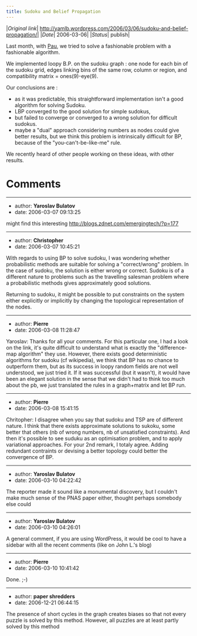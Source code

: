 ```yaml
---
title: Sudoku and Belief Propagation
---
```


|*Original link*| http://yamlb.wordpress.com/2006/03/06/sudoku-and-belief-propagation/|
|*Date*| 2006-03-06|
|*Status*| publish|

Last month, with <a href="http://www.inrialpes.fr/movi/people/gargallo/">Pau</a>, we tried to solve a fashionable problem with a fashionable algorithm.

We implemented loopy B.P. on the sudoku graph : one node for each bin of 
the sudoku grid, edges linking bins of the same row, column or region, 
and compatibility matrix = ones(9)-eye(9).

Our conclusions are :
<ul>
        <li>as it was predictable, this straightforward implementation isn't a 
good algorithm for solving Sudoku.</li>
	<li>LBP converged to the good solution for simple sudokus,</li>
	<li>but failed to converge or converged to a wrong solution for difficult 
sudokus.</li>
        <li>maybe a "dual" approach considering numbers as nodes could give better 
results, but we think this problem is intrinsically difficult for BP, because 
of the "you-can't-be-like-me" rule.</li>
</ul>

We recently heard of other people working on these ideas, with other results.


# Comments


---
- author: **Yaroslav Bulatov**
- date: 2006-03-07 09:13:25

might find this interesting http://blogs.zdnet.com/emergingtech/?p=177

---
- author: **Christopher**
- date: 2006-03-07 10:45:21

With regards to using BP to solve sudoku, I was wondering whether probabilistic methods are suitable for solving a "correct/wrong" problem. In the case of sudoku, the solution is either wrong or correct. Sudoku is of a different nature to problems such as the travelling salesman problem where a probabilistic methods gives approximately good solutions.

Returning to sudoku, it might be possible to put constraints on the system either explicitly or implicitly by changing the topological representation of the nodes.

---
- author: **Pierre**
- date: 2006-03-08 11:28:47

Yaroslav: Thanks for all your comments. For this particular one, I had a look on the link, it's quite difficult to understand what is exactly the "difference-map algorithm" they use. However, there exists good deterministic algorithms for sudoku (cf wikipedia), we think that BP has no chance to outperform them, but as its success in loopy random fields are not well understood, we just tried it. If it was successful (but it wasn't), it would have been an elegant solution in the sense that we didn't had to think too much about the pb, we just translated the rules in a graph+matrix and let BP run.

---
- author: **Pierre**
- date: 2006-03-08 15:41:15

Chritopher: I disagree when you say that sudoku and TSP are of different nature. I think that there exists approximate solutions to sukoku, some better that others (nb of wrong numbers, nb of unsatisfied constraints). And then it's possible to see suduku as an optimisation problem, and to apply variational approaches.
For your 2nd remark, I totaly agree. Adding redundant contraints or devising a better topology could better the convergence of BP.

---
- author: **Yaroslav Bulatov**
- date: 2006-03-10 04:22:42

The reporter made it sound like a monumental discovery, but I couldn't make much sense of the PNAS paper either, thought perhaps somebody else could

---
- author: **Yaroslav Bulatov**
- date: 2006-03-10 04:26:01

A general comment, if you are using WordPress, it would be cool to have a sidebar with all the recent comments (like on John L.'s blog)

---
- author: **Pierre**
- date: 2006-03-10 10:41:42

Done. ;-)

---
- author: **paper shredders**
- date: 2006-12-21 06:44:15

The presence of short cycles in the graph creates biases so that not every puzzle is solved by this method. However, all puzzles are at least partly solved by this method